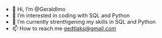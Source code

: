 - 👋 Hi, I’m @GeraldImo
- 👀 I’m interested in coding with SQL and Python
- 🌱 I’m currently strenthgening my skills in SQL and Python
- 📫 How to reach me gedtlaks@gmail.com
